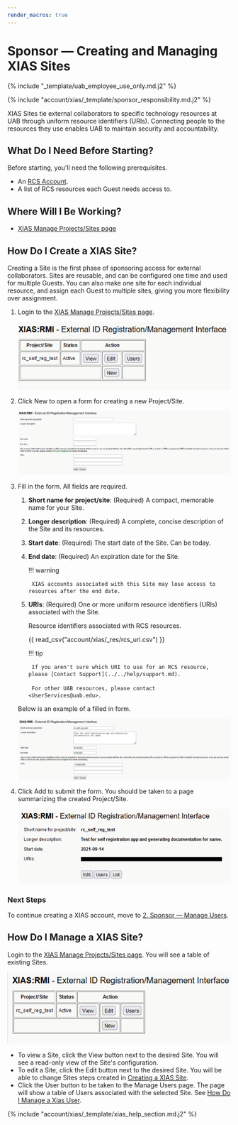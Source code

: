```yaml
---
render_macros: true
---
```


# Sponsor — Creating and Managing XIAS Sites

{% include "_template/uab_employee_use_only.md.j2" %}

{% include "account/xias/_template/sponsor_responsibility.md.j2" %}

XIAS Sites tie external collaborators to specific technology resources at UAB through uniform resource identifiers (URIs). Connecting people to the resources they use enables UAB to maintain security and accountability.

## What Do I Need Before Starting?

Before starting, you'll need the following prerequisites.

- An [RCS Account](../rcs/index.md).
- A list of RCS resources each Guest needs access to.

## Where Will I Be Working?

- [XIAS Manage Projects/Sites page](https://idm.uab.edu/cgi-cas/xrmi/sites)

## How Do I Create a XIAS Site?

Creating a Site is the first phase of sponsoring access for external collaborators. Sites are reusable, and can be configured one time and used for multiple Guests. You can also make one site for each individual resource, and assign each Guest to multiple sites, giving you more flexibility over assignment.

1. Login to the [XIAS Manage Projects/Sites page](https://idm.uab.edu/cgi-cas/xrmi/sites).

    ![!Screenshot of XIAS Manage Project/Site page with Project/Site table.](_img/xias_sites_add_000.png)

1. Click New to open a form for creating a new Project/Site.

    ![!Screenshot of blank XIAS Project/Site creation form.](_img/xias_sites_add_001.png)

1. Fill in the form. All fields are required.

    1. **Short name for project/site**: (Required) A compact, memorable name for your Site.
    1. **Longer description**: (Required) A complete, concise description of the Site and its resources.
    1. **Start date**: (Required) The start date of the Site. Can be today.
    1. **End date**: (Required) An expiration date for the Site.

        <!-- markdownlint-disable MD046 -->
        !!! warning

            XIAS accounts associated with this Site may lose access to resources after the end date.
        <!-- markdownlint-enable MD046 -->

    1. **URIs**: (Required) One or more uniform resource identifiers (URIs) associated with the Site.

        Resource identifiers associated with RCS resources.

        {{ read_csv("account/xias/_res/rcs_uri.csv") }}

        <!-- markdownlint-disable MD046 -->
        !!! tip

            If you aren't sure which URI to use for an RCS resource, please [Contact Support](../../help/support.md).

            For other UAB resources, please contact <UserServices@uab.edu>.
        <!-- markdownlint-enable MD046 -->

    Below is an example of a filled in form.

    ![!Screenshot of filled XIAS Site creation form.](_img/xias_sites_add_002.png)

1. Click Add to submit the form. You should be taken to a page summarizing the created Project/Site.

    ![!Screenshot of summary page after creating Site.](_img/xias_sites_add_003.png)

### Next Steps

To continue creating a XIAS account, move to [2. Sponsor — Manage Users](./2_sponsor_manage_users.md).

## How Do I Manage a XIAS Site?

Login to the [XIAS Manage Projects/Sites page](https://idm.uab.edu/cgi-cas/xrmi/sites). You will see a table of existing Sites.

![!Screenshot of site table with one site listed.](_img/xias_sites_add_004.png)

- To view a Site, click the View button next to the desired Site. You will see a read-only view of the Site's configuration.
- To edit a Site, click the Edit button next to the desired Site. You will be able to change Sites steps created in [Creating a XIAS Site](#how-do-i-create-a-xias-site).
- Click the User button to be taken to the Manage Users page. The page will show a table of Users associated with the selected Site. See [How Do I Manage a Xias User](./2_sponsor_manage_users.md#how-do-i-manage-a-xias-user).

{% include "account/xias/_template/xias_help_section.md.j2" %}
